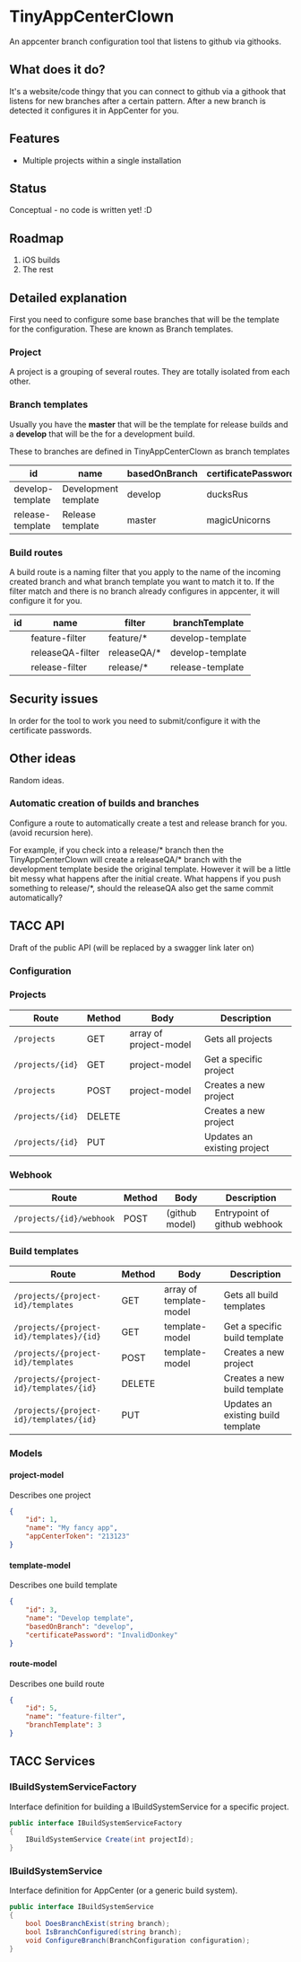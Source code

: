# TinyAppCenterClown

An appcenter branch configuration tool that listens to github via githooks.

## What does it do?

It's a website/code thingy that you can connect to github via a githook that listens for new branches after a certain pattern. After a new branch is detected it configures it in AppCenter for you.

## Features

* Multiple projects within a single installation


## Status

Conceptual - no code is written yet! :D

## Roadmap

1. iOS builds
2. The rest

## Detailed explanation

First you need to configure some base branches that will be the template for the configuration. These are known as Branch templates.

### Project

A project is a grouping of several routes. They are totally isolated from each other.




### Branch templates

Usually you have the **master** that will be the template for release builds and a **develop** that will be the for a development build.

These to branches are defined in TinyAppCenterClown as branch templates

| id | name | basedOnBranch  | certificatePassword | 
| ---|------| ---------------| --------------------| 
| develop-template        | Development template | develop|  ducksRus |
| release-template        | Release template | master | magicUnicorns |

### Build routes

A build route is a naming filter that you apply to the name of the incoming created branch and what branch template you want to match it to. If the filter match and there is no branch already configures in appcenter, it will configure it for you.

| id | name | filter  | branchTemplate | 
| ---|------| ---------------| --------------------| 
|    | feature-filter | feature/* | develop-template |
|    | releaseQA-filter  | releaseQA/* | develop-template |
|    | release-filter | release/* | release-template |

## Security issues

In order for the tool to work you need to submit/configure it with the certificate passwords.

## Other ideas

Random ideas.

### Automatic creation of builds and branches

Configure a route to automatically create a test and release branch for you. (avoid recursion here).

For example, if you check into a release/* branch then the TinyAppCenterClown will create a releaseQA/* branch with the development template beside the original template. However it will be a little bit messy what happens after the initial create. What happens if you push something to release/*, should the releaseQA also get the same commit automatically?


## TACC API

Draft of the public API (will be replaced by a swagger link later on)

### Configuration



### Projects

|Route|Method|Body|Description|
|----|----|---|---|
|```/projects```|GET|array of project-model|Gets all projects|
|```/projects/{id}```|GET|project-model|Get a specific project|
|```/projects```|POST|project-model|Creates a new project|
|```/projects/{id}```|DELETE||Creates a new project|
|```/projects/{id}```|PUT||Updates an existing project|

### Webhook

|Route|Method|Body|Description|
|----|----|---|---|
|```/projects/{id}/webhook```|POST|(github model)|Entrypoint of github webhook|

### Build templates

|Route|Method|Body|Description|
|----|----|---|---|
|```/projects/{project-id}/templates```|GET|array of template-model|Gets all build templates|
|```/projects/{project-id}/templates}/{id}```|GET|template-model|Get a specific build template|
|```/projects/{project-id}/templates```|POST|template-model|Creates a new project|
|```/projects/{project-id}/templates/{id}```|DELETE||Creates a new build template|
|```/projects/{project-id}/templates/{id}```|PUT||Updates an existing build template|

### Models

#### project-model

Describes one project

```json
{
    "id": 1,
    "name": "My fancy app",
    "appCenterToken": "213123"
}
```

#### template-model

Describes one build template

```json
{
    "id": 3,
    "name": "Develop template",
    "basedOnBranch": "develop",
    "certificatePassword": "InvalidDonkey"
}
```


#### route-model

Describes one build route

```json
{
    "id": 5,
    "name": "feature-filter",
    "branchTemplate": 3
}
```

## TACC Services

### IBuildSystemServiceFactory

Interface definition for building a IBuildSystemService for a specific project.

```csharp
public interface IBuildSystemServiceFactory
{
    IBuildSystemService Create(int projectId);
}
```

### IBuildSystemService

Interface definition for AppCenter (or a generic build system).

```csharp
public interface IBuildSystemService
{
    bool DoesBranchExist(string branch);
    bool IsBranchConfigured(string branch);
    void ConfigureBranch(BranchConfiguration configuration);
}
```